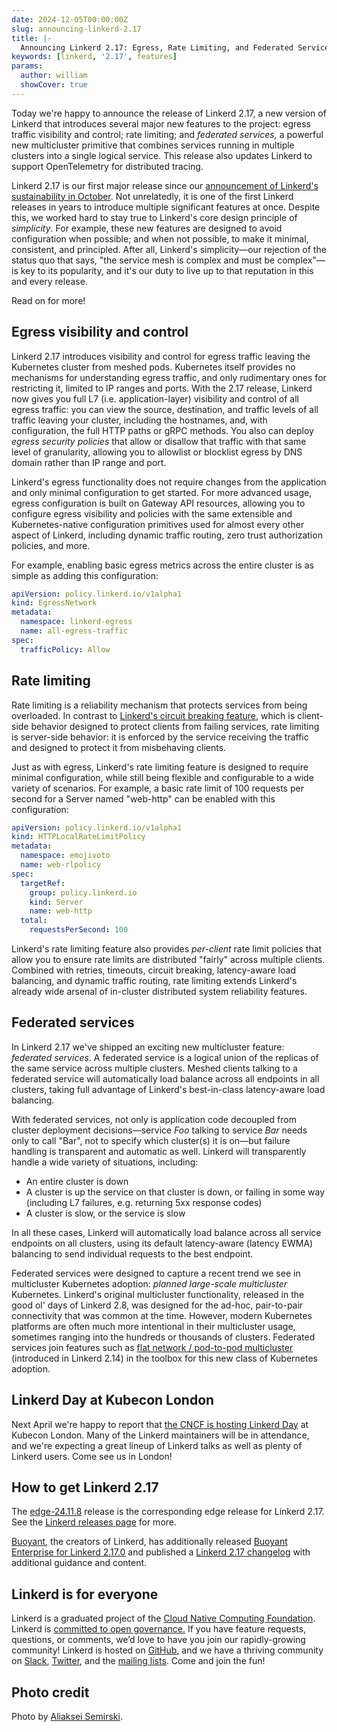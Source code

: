```yaml
---
date: 2024-12-05T00:00:00Z
slug: announcing-linkerd-2.17
title: |-
  Announcing Linkerd 2.17: Egress, Rate Limiting, and Federated Services
keywords: [linkerd, '2.17', features]
params:
  author: william
  showCover: true
---
```


Today we're happy to announce the release of Linkerd 2.17, a new version of
Linkerd that introduces several major new features to the project: egress
traffic visibility and control; rate limiting; and _federated services,_ a
powerful new multicluster primitive that combines services running in multiple
clusters into a single logical service. This release also updates Linkerd to
support OpenTelemetry for distributed tracing.

Linkerd 2.17 is our first major release since our
[announcement of Linkerd's sustainability in October](/2024/10/23/making-linkerd-sustainable/).
Not unrelatedly, it is one of the first Linkerd releases in years to introduce
multiple significant features at once. Despite this, we worked hard to stay true
to Linkerd's core design principle of _simplicity_. For example, these new
features are designed to avoid configuration when possible; and when not
possible, to make it minimal, consistent, and principled. After all, Linkerd's
simplicity—our rejection of the status quo that says, "the service mesh is
complex and must be complex"—is key to its popularity, and it's our duty to live
up to that reputation in this and every release.

Read on for more!

## Egress visibility and control

Linkerd 2.17 introduces visibility and control for egress traffic leaving the
Kubernetes cluster from meshed pods. Kubernetes itself provides no mechanisms
for understanding egress traffic, and only rudimentary ones for restricting it,
limited to IP ranges and ports. With the 2.17 release, Linkerd now gives you
full L7 (i.e. application-layer) visibility and control of all egress traffic:
you can view the source, destination, and traffic levels of all traffic leaving
your cluster, including the hostnames, and, with configuration, the full HTTP
paths or gRPC methods. You also can deploy _egress security policies_ that allow
or disallow that traffic with that same level of granularity, allowing you to
allowlist or blocklist egress by DNS domain rather than IP range and port.

Linkerd's egress functionality does not require changes from the application and
only minimal configuration to get started. For more advanced usage, egress
configuration is built on Gateway API resources, allowing you to configure
egress visibility and policies with the same extensible and Kubernetes-native
configuration primitives used for almost every other aspect of Linkerd,
including dynamic traffic routing, zero trust authorization policies, and more.

For example, enabling basic egress metrics across the entire cluster is as
simple as adding this configuration:

```yaml
apiVersion: policy.linkerd.io/v1alpha1
kind: EgressNetwork
metadata:
  namespace: linkerd-egress
  name: all-egress-traffic
spec:
  trafficPolicy: Allow
```

## Rate limiting

Rate limiting is a reliability mechanism that protects services from being
overloaded. In contrast to
[Linkerd's circuit breaking feature](/2/reference/circuit-breaking/), which is
client-side behavior designed to protect clients from failing services, rate
limiting is server-side behavior: it is enforced by the service receiving the
traffic and designed to protect it from misbehaving clients.

Just as with egress, Linkerd's rate limiting feature is designed to require
minimal configuration, while still being flexible and configurable to a wide
variety of scenarios. For example, a basic rate limit of 100 requests per second
for a Server named "web-http" can be enabled with this configuration:

```yaml
apiVersion: policy.linkerd.io/v1alpha1
kind: HTTPLocalRateLimitPolicy
metadata:
  namespace: emojivoto
  name: web-rlpolicy
spec:
  targetRef:
    group: policy.linkerd.io
    kind: Server
    name: web-http
  total:
    requestsPerSecond: 100
```

Linkerd's rate limiting feature also provides _per-client_ rate limit policies
that allow you to ensure rate limits are distributed "fairly" across multiple
clients. Combined with retries, timeouts, circuit breaking, latency-aware load
balancing, and dynamic traffic routing, rate limiting extends Linkerd's already
wide arsenal of in-cluster distributed system reliability features.

## Federated services

In Linkerd 2.17 we've shipped an exciting new multicluster feature: _federated
services_. A federated service is a logical union of the replicas of the same
service across multiple clusters. Meshed clients talking to a federated service
will automatically load balance across all endpoints in all clusters, taking
full advantage of Linkerd's best-in-class latency-aware load balancing.

With federated services, not only is application code decoupled from cluster
deployment decisions—service _Foo_ talking to service _Bar_ needs only to call
"Bar", not to specify which cluster(s) it is on—but failure handling is
transparent and automatic as well. Linkerd will transparently handle a wide
variety of situations, including:

- An entire cluster is down
- A cluster is up the service on that cluster is down, or failing in some way
  (including L7 failures, e.g. returning 5xx response codes)
- A cluster is slow, or the service is slow

In all these cases, Linkerd will automatically load balance across all service
endpoints on all clusters, using its default latency-aware (latency EWMA)
balancing to send individual requests to the best endpoint.

Federated services were designed to capture a recent trend we see in
multicluster Kubernetes adoption: _planned large-scale multicluster_ Kubernetes.
Linkerd's original multicluster functionality, released in the good ol' days of
Linkerd 2.8, was designed for the ad-hoc, pair-to-pair connectivity that was
common at the time. However, modern Kubernetes platforms are often much more
intentional in their multicluster usage, sometimes ranging into the hundreds or
thousands of clusters. Federated services join features such as
[flat network / pod-to-pod multicluster](/2/tasks/pod-to-pod-multicluster/)
(introduced in Linkerd 2.14) in the toolbox for this new class of Kubernetes
adoption.

## Linkerd Day at Kubecon London

Next April we're happy to report that
[the CNCF is hosting Linkerd Day](https://events.linuxfoundation.org/kubecon-cloudnativecon-europe/co-located-events/linkerd-day/)
at Kubecon London. Many of the Linkerd maintainers will be in attendance, and
we're expecting a great lineup of Linkerd talks as well as plenty of Linkerd
users. Come see us in London!

## How to get Linkerd 2.17

The
[edge-24.11.8](https://github.com/linkerd/linkerd2/releases/tag/edge-24.11.8)
release is the corresponding edge release for Linkerd 2.17. See the
[Linkerd releases page](/releases/) for more.

[Buoyant](https://buoyant.io/), the creators of Linkerd, has additionally
released
[Buoyant Enterprise for Linkerd 2.17.0](https://buoyant.io/blog/announcing-linkerd-2-17/)
and published a
[Linkerd 2.17 changelog](https://docs.buoyant.io/release-notes/buoyant-enterprise-linkerd/enterprise-2.17.0/)
with additional guidance and content.

## Linkerd is for everyone

Linkerd is a graduated project of the
[Cloud Native Computing Foundation](https://cncf.io/). Linkerd is
[committed to open governance.](/2019/10/03/linkerds-commitment-to-open-governance/)
If you have feature requests, questions, or comments, we’d love to have you join
our rapidly-growing community! Linkerd is hosted on
[GitHub](https://github.com/linkerd/), and we have a thriving community on
[Slack](https://slack.linkerd.io/), [Twitter](https://twitter.com/linkerd), and
the [mailing lists](/community/get-involved/). Come and join the fun!

## Photo credit

Photo by
[Aliaksei Semirski](https://www.pexels.com/photo/racer-balancing-sidecar-motocross-26436389/).
